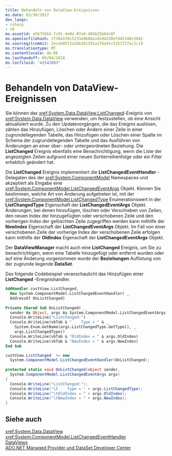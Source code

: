 ```yaml
---
title: Behandeln von DataView-Ereignissen
ms.date: 03/30/2017
dev_langs:
- csharp
- vb
ms.assetid: e5675663-fc91-4e0d-87a9-481b25b64c0f
ms.openlocfilehash: 2f30a578c5233e8b86a165dd220efd45348c5042
ms.sourcegitcommit: 2eceb05f1a5bb261291a1f6a91c5153727ac1c19
ms.translationtype: MT
ms.contentlocale: de-DE
ms.lasthandoff: 09/04/2018
ms.locfileid: "43541093"
---
```

# <a name="handling-dataview-events"></a>Behandeln von DataView-Ereignissen
Sie können das <xref:System.Data.DataView.ListChanged>-Ereignis von <xref:System.Data.DataView> verwenden, um festzustellen, ob eine Ansicht aktualisiert wurde. Zu den Updatevorgängen, die das Ereignis auslösen, zählen das Hinzufügen, Löschen oder Ändern einer Zeile in einer zugrundeliegenden Tabelle, das Hinzufügen oder Löschen einer Spalte im Schema der zugrundeliegenden Tabelle und das Ausführen von Änderungen an einer über- oder untergeordneten Beziehung. Die **ListChanged** Ereignis ebenfalls eine Benachrichtigung, wenn die Liste der angezeigten Zeilen aufgrund einer neuen Sortierreihenfolge oder ein Filter erheblich geändert hat.  
  
 Die **ListChanged** Ereignis implementiert die **ListChangedEventHandler** -Delegaten des der <xref:System.ComponentModel> Namespaces und akzeptiert als Eingabe eine <xref:System.ComponentModel.ListChangedEventArgs> Objekt. Können Sie bestimmen, welche Art von Änderung aufgetreten ist, mit der <xref:System.ComponentModel.ListChangedType> Enumerationswert in der **ListChangedType** Eigenschaft der **ListChangedEventArgs** Objekt. Änderungen, bei denen hinzufügen, löschen oder Verschieben von Zeilen, den neuen Index der hinzugefügten oder verschobenen Zeile und den vorherigen Index der gelöschten Zeile zugegriffen werden kann mithilfe der **NewIndex** Eigenschaft der **ListChangedEventArgs** Objekt. Im Fall von einer verschobenen Zeile der vorherige Index der verschobenen Zeile erfolgen kann mithilfe der **OldIndex** Eigenschaft der **ListChangedEventArgs** Objekt.  
  
 Der **DataViewManager** macht auch eine **ListChanged** Ereignis, um Sie zu benachrichtigen, wenn eine Tabelle hinzugefügt oder entfernt wurden oder auf eine Änderung vorgenommen wurde der **Beziehungen** Auflistung von der zugrunde liegende **DataSet**.  
  
 Das folgende Codebeispiel veranschaulicht das Hinzufügen einer **ListChanged** -Ereignishandler.  
  
```vb  
AddHandler custView.ListChanged, _  
  New System.ComponentModel.ListChangedEventHandler( _  
  AddressOf OnListChanged)  
  
Private Shared Sub OnListChanged( _  
  sender As Object, args As System.ComponentModel.ListChangedEventArgs)  
  Console.WriteLine("ListChanged:")  
  Console.WriteLine(vbTab & "    Type = " & _  
    System.Enum.GetName(args.ListChangedType.GetType(), _  
    args.ListChangedType))  
  Console.WriteLine(vbTab & "OldIndex = " & args.OldIndex)  
  Console.WriteLine(vbTab & "NewIndex = " & args.NewIndex)  
End Sub  
```  
  
```csharp  
custView.ListChanged  += new   
  System.ComponentModel.ListChangedEventHandler(OnListChanged);  
  
protected static void OnListChanged(object sender,   
  System.ComponentModel.ListChangedEventArgs args)  
{  
  Console.WriteLine("ListChanged:");  
  Console.WriteLine("\t    Type = " + args.ListChangedType);  
  Console.WriteLine("\tOldIndex = " + args.OldIndex);  
  Console.WriteLine("\tNewIndex = " + args.NewIndex);  
}  
```  
  
## <a name="see-also"></a>Siehe auch  
 <xref:System.Data.DataView>  
 <xref:System.ComponentModel.ListChangedEventHandler>  
 [DataViews](../../../../../docs/framework/data/adonet/dataset-datatable-dataview/dataviews.md)  
 [ADO.NET Managed Provider und DataSet Developer Center](https://go.microsoft.com/fwlink/?LinkId=217917)
